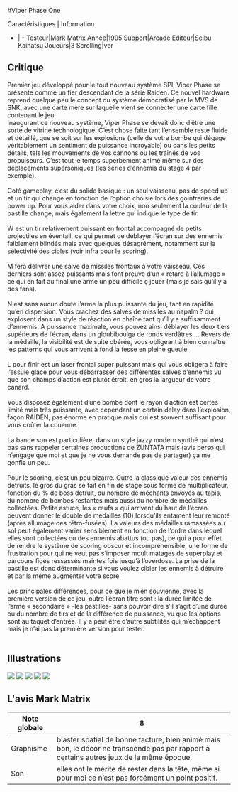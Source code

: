 #Viper Phase One

Caractéristiques | Information
- | -
Testeur|Mark Matrix
Année|1995
Support|Arcade
Editeur|Seibu Kaihatsu
Joueurs|3
Scrolling|ver

## Critique
Premier jeu développé pour le tout nouveau système SPI, Viper Phase se présente comme un fier descendant de la série Raiden. Ce nouvel hardware reprend quelque peu le concept du système démocratisé par le MVS de SNK, avec une carte mère sur laquelle vient se connecter une carte fille contenant le jeu.<br/>Inaugurant ce nouveau système, Viper Phase se devait donc d’être une sorte de vitrine technologique. C’est chose faite tant l’ensemble reste fluide et détaillé, que se soit sur les explosions (celle de votre bombe qui dégage véritablement un sentiment de puissance incroyable) ou dans les petits détails, tels les mouvements de vos cannons ou les traînés de vos propulseurs. C’est tout le temps superbement animé même sur des déplacements supersoniques (les séries d’ennemis du stage 4 par exemple).<br/><br/>Coté gameplay, c’est du solide basique : un seul vaisseau, pas de speed up et un tir qui change en fonction de l’option choisie lors des goinfreries de power up. Pour vous aider dans votre choix, non seulement la couleur de la pastille change, mais également la lettre qui indique le type de tir.<br/><br/>W est un tir relativement puissant en frontal accompagné de petits projectiles en éventail, ce qui permet de déblayer l’écran sur des ennemis faiblement blindés mais avec quelques désagrément, notamment sur la sélectivité des cibles (voir infra pour le scoring).<br/><br/>M fera délivrer une salve de missiles frontaux à votre vaisseau. Ces derniers sont assez puissants mais font preuve d’un « retard à l’allumage » ce qui en fait au final une arme un peu difficile ç jouer (mais je sais qu’il y a des fans).<br/><br/>N est sans aucun doute l’arme la plus puissante du jeu, tant en rapidité qu’en dispersion. Vous crachez des salves de missiles au napalm ? qui explosent dans un style de réaction en chaîne tant qu’il y a suffisamment d’ennemis. A puissance maximale, vous pouvez ainsi déblayer les deux tiers supérieurs de l’écran, dans un gloubiboulga de ronds verdâtres…. Revers de la médaille, la visibilité est de suite obérée, vous obligeant à bien connaître les patterns qui vous arrivent à fond la fesse en pleine gueule.<br/><br/>L pour finir est un laser frontal super puissant mais qui vous obligera à faire l’essuie glace pour vous débarrasser des différentes salves d’ennemis vu que son champs d’action est plutôt étroit, en gros la largueur de votre canard.<br/><br/>Vous disposez également d’une bombe dont le rayon d’action est certes limité mais très puissante, avec cependant un certain delay dans l’explosion, façon RAIDEN, pas énorme en pratique mais qui est souvent suffisant pour vous coûter la couenne.<br/><br/>La bande son est particulière, dans un style jazzy modern synthé qui n’est pas sans rappeler certaines productions de ZUNTATA mais (avis perso qui n’engage que moi et que je ne vous demande pas de partager) ça me gonfle un peu.<br/><br/>Pour le scoring, c’est un peu bizarre. Outre la classique valeur des ennemis détruits, le gros du gras se fait en fin de stage sous forme de multiplicateur, fonction du % de boss détruit, du nombre de méchants envoyés au tapis, du nombre de bombes restantes mais aussi du nombre de médailles collectées. Petite astuce, les « œufs » qui arrivent du haut de l’écran peuvent donner le double de médailles (10) lorsqu’ils entament leur remonté (après allumage des rétro-fusées). La valeurs des médailles ramassées au sol peut également varier sensiblement en fonction de l’ordre dans lequel elles sont collectées ou des ennemis abattus (ou pas), ce qui a pour effet de rendre le système de scoring obscur et incompréhensible, une forme de frustration pour qui ne veut pas s’imposer moult matages de superplay et parcours figés ressassés maintes fois jusqu’à l’overdose. La prise de la pastille est donc déterminante si vous voulez cibler les ennemis à détruire et par la même augmenter votre score.<br/><br/>Les principales différences, pour ce que je m’en souvienne, avec la première version de ce jeu, outre l’écran titre sont : la durée limitée de l’arme « secondaire » -les pastilles- sans pouvoir dire s’il s’agit d’une durée ou du nombre de tirs et de la différence de puissance, vu que les options sont au taquet d’entrée. Il y a peut être d’autre subtilités qui m’échappent mais je n’ai pas la première version pour tester.<br/><br/>

## Illustrations
![](http://www.shmup.com/images/thumbs/img_fiche_1_1043.PNG)
![](http://www.shmup.com/images/thumbs/img_fiche_2_1043.PNG)
![](http://www.shmup.com/images/thumbs/img_fiche_3_1043.PNG)
![](http://www.shmup.com/images/thumbs/img_fiche_4_1043.PNG)
![](http://www.shmup.com/images/thumbs/)

## L'avis Mark Matrix
Note globale|8
-|-
Graphisme|blaster spatial de bonne facture, bien animé mais bon, le décor ne transcende pas par rapport à certains autres jeux de la même époque. 
Son|elles ont le mérite de rester dans la tête, même si pour moi ce n’est pas forcément un point positif. 
